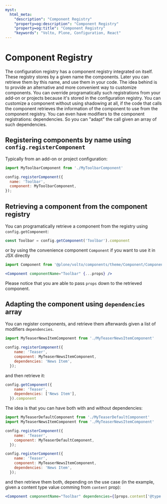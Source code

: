 ```yaml
---
myst:
  html_meta:
    "description": "Component Registry"
    "property=og:description": "Component Registry"
    "property=og:title": "Component Registry"
    "keywords": "Volto, Plone, Configuration, React"
---
```


# Component Registry

The configuration registry has a component registry integrated on itself.
These registry stores by a given name the components.
Later you can retrieve them by this name, and use them in your code.
The idea behind is to provide an alternative and more convenient way to customize components.
You can override programatically such registrations from your add-on or projects because it's stored in the configuration registry.
You can customize a component without using shadowing at all, if the code that calls the component retrieves the information of the component to use from the component registry.
You can even have modifiers to the component registrations: dependencies. So you can "adapt" the call given an array of such dependencies.

## Registering components by name using `config.registerComponent`

Typically from an add-on or project configuration:

```js
import MyToolbarComponent from './MyToolbarComponent'

config.registerComponent({
  name: 'Toolbar',
  component: MyToolbarComponent,
});
```

## Retrieving a component from the component registry

You can programatically retrieve a component from the registry using `config.getComponent`:

```js
const Toolbar = config.getComponent('Toolbar').component
```

or by using the convenience component `Component` if you want to use it in JSX directly

```jsx
import Component from '@plone/volto/components/theme/Component/Component';

<Component componentName="Toolbar" {...props} />
```

Please notice that you are able to pass `props` down to the retrieved component.

## Adapting the component using `dependencies` array

You can register components, and retrieve them afterwards given a list of modifiers `dependencies`.

```js
import MyTeaserNewsItemComponent from './MyTeaserNewsItemComponent'

config.registerComponent({
    name: 'Teaser',
    component: MyTeaserNewsItemComponent,
    dependencies: 'News Item',
  });
```

and then retrieve it:

```js
config.getComponent({
    name: 'Teaser',
    dependencies: ['News Item'],
  }).component
```

The idea is that you can have both with and without dependencies:

```js
import MyTeaserDefaultComponent from './MyTeaserDefaultComponent'
import MyTeaserNewsItemComponent from './MyTeaserNewsItemComponent'

config.registerComponent({
    name: 'Teaser',
    component: MyTeaserDefaultComponent,
  });

config.registerComponent({
    name: 'Teaser',
    component: MyTeaserNewsItemComponent,
    dependencies: 'News Item',
  });
```

and then retrieve them both, depending on the use case (in the example, given a content type value comming from `content` prop):

```jsx
<Component componentName="Toolbar" dependencies={[props.content['@type']]} {...props} />
```
